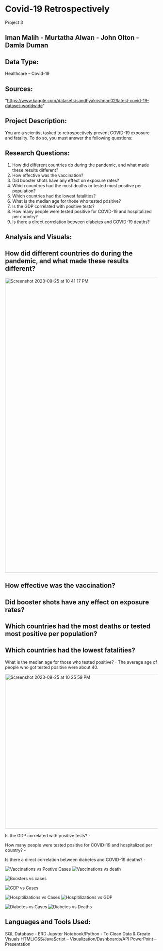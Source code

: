 # Covid-19 Retrospectively
Project 3
## Iman Malih - Murtatha Alwan - John Olton - Damla Duman



## Data Type:  
Healthcare – Covid-19


## Sources: 
"https://www.kaggle.com/datasets/sandhyakrishnan02/latest-covid-19-dataset-worldwide"

## Project Description: 

You are a scientist tasked to retrospectively prevent COVID-19 exposure and fatality. To do so, you must answer the following questions:

## Research Questions:
1. How did different countries do during the pandemic, and what made these results different?
2. How effective was the vaccination?
3. Did booster shots have any effect on exposure rates?
4. Which countries had the most deaths or tested most positive per population?
5. Which countries had the lowest fatalities?
6. What is the median age for those who tested positive?
7. Is the GDP correlated with positive tests?
8. How many people were tested positive for COVID-19 and hospitalized per country?
9. Is there a direct correlation between diabetes and COVID-19 deaths?





## Analysis and Visuals:


How did different countries do during the pandemic, and what made these results different?
   -


   <img width="971" alt="Screenshot 2023-09-25 at 10 41 17 PM" src="https://github.com/Murtatha381/Project-3/assets/128860080/a3d5b90e-d154-49d2-87da-362c4bf5ab15">


   
How effective was the vaccination?
   -

   
Did booster shots have any effect on exposure rates?
   -

   
Which countries had the most deaths or tested most positive per population?
   -



   
Which countries had the lowest fatalities?
   -


   
What is the median age for those who tested positive?
    - The average age of people who got tested positive were about 40.



 <img width="509" alt="Screenshot 2023-09-25 at 10 25 59 PM" src="https://github.com/Murtatha381/Project-3/assets/128860080/173e49f2-006e-48cd-bcc9-9626c7fcf9d4">


   
Is the GDP correlated with positive tests?
    - 





How many people were tested positive for COVID-19 and hospitalized per country?
    -




    
Is there a direct correlation between diabetes and COVID-19 deaths?
    - 







![Vaccinations vs Postive Cases](https://github.com/Murtatha381/Project-3/assets/128860080/272e0f38-2dc6-40d7-bf9b-2c2290cac337)
![Vaccinations vs death](https://github.com/Murtatha381/Project-3/assets/128860080/b5a32f84-f1c4-4be7-abb2-ed900151af74)


![Boosters vs cases](https://github.com/Murtatha381/Project-3/assets/128860080/f8e7db6a-e5cf-4a85-9e1d-b9e420464d81)


![GDP vs Cases](https://github.com/Murtatha381/Project-3/assets/128860080/2c0ac44e-d848-41e8-ac8d-eb01687816de)


![Hospitilizations vs Cases](https://github.com/Murtatha381/Project-3/assets/128860080/5205f9f6-0526-4f0a-b1dc-15be1a8ffdc0)
![Hospitilizations vs GDP](https://github.com/Murtatha381/Project-3/assets/128860080/e969e506-9bb2-4f39-9e7c-bf3780a68910)


![Diabetes vs Cases](https://github.com/Murtatha381/Project-3/assets/128860080/330be1d4-e45a-4f99-ae7e-7e4b21eb8dcf)
![Diabetes vs Deaths](https://github.com/Murtatha381/Project-3/assets/128860080/eb3ee7d9-1091-4240-9ea6-e811f7c06293)





## Languages and Tools Used:
SQL Database - ERD
Jupyter Notebook/Python - To Clean Data & Create Visuals
HTML/CSS/JavaScript – Visualization/Dashboards/API
PowerPoint – Presentation 
